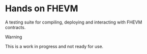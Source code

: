# Hands on FHEVM
A testing suite for compiling, deploying and interacting with FHEVM contracts.

> [!WARNING]
> This is a work in progress and not ready for use.
